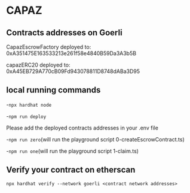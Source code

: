 # CAPAZ

## Contracts addresses on Goerli

CapazEscrowFactory deployed to: 0xA351475E163533213e261f58e4840B59Da3A3b5B

capazERC20 deployed to: 0xA45EB729A770cB09Fd943078811D8748dABa3D95

## local running commands

-`npx hardhat node`

-`npm run deploy`

Please add the deployed contracts addresses in your .env file

-`npm run zero`(will run the playground script 0-createEscrowContract.ts)

-`npm run one`(will run the playground script 1-claim.ts)


## Verify your contract on etherscan

`npx hardhat verify --network goerli <contract network addresses>`
